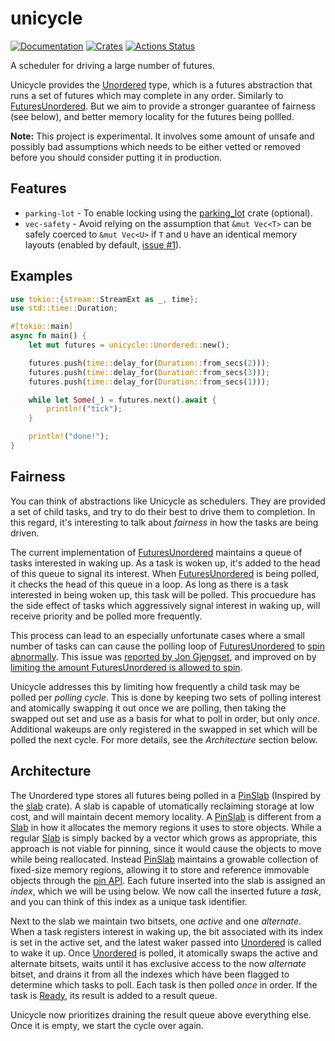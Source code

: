 # unicycle

[![Documentation](https://docs.rs/unicycle/badge.svg)](https://docs.rs/unicycle)
[![Crates](https://img.shields.io/crates/v/unicycle.svg)](https://crates.io/crates/unicycle)
[![Actions Status](https://github.com/udoprog/unicycle/workflows/Rust/badge.svg)](https://github.com/udoprog/unicycle/actions)

A scheduler for driving a large number of futures.

Unicycle provides the [Unordered] type, which is a futures abstraction that
runs a set of futures which may complete in any order.
Similarly to [FuturesUnordered].
But we aim to provide a stronger guarantee of fairness (see below), and
better memory locality for the futures being pollled.

**Note:** This project is experimental. It involves some amount of unsafe and
possibly bad assumptions which needs to be either vetted or removed before you
should consider putting it in production.

## Features

* `parking-lot` - To enable locking using the [parking_lot] crate (optional).
* `vec-safety` - Avoid relying on the assumption that `&mut Vec<T>` can be
  safely coerced to `&mut Vec<U>` if `T` and `U` have an identical memory
  layouts (enabled by default, [issue #1]).

[issue #1]: https://github.com/udoprog/unicycle/issues/1
[parking_lot]: https://crates.io/crates/parking_lot

## Examples

```rust
use tokio::{stream::StreamExt as _, time};
use std::time::Duration;

#[tokio::main]
async fn main() {
    let mut futures = unicycle::Unordered::new();

    futures.push(time::delay_for(Duration::from_secs(2)));
    futures.push(time::delay_for(Duration::from_secs(3)));
    futures.push(time::delay_for(Duration::from_secs(1)));

    while let Some(_) = futures.next().await {
        println!("tick");
    }

    println!("done!");
}
```

## Fairness

You can think of abstractions like Unicycle as schedulers. They are provided a
set of child tasks, and try to do their best to drive them to completion. In
this regard, it's interesting to talk about _fairness_ in how the tasks are
being driven.

The current implementation of [FuturesUnordered] maintains a queue of tasks
interested in waking up. As a task is woken up, it's added to the head of this
queue to signal its interest. When [FuturesUnordered] is being polled, it
checks the head of this queue in a loop. As long as there is a task interested
in being woken up, this task will be polled. This procuedure has the side effect
of tasks which aggressively signal interest in waking up, will receive priority
and be polled more frequently.

This process can lead to an especially unfortunate cases where a small number of
tasks can can cause the polling loop of [FuturesUnordered] to
[spin abnormally].
This issue was [reported by Jon Gjengset], and improved on by [limiting the
amount FuturesUnordered is allowed to spin].

Unicycle addresses this by limiting how frequently a child task may be polled
per _polling cycle_. This is done by keeping two sets of polling interest and
atomically swapping it out once we are polling, then taking the swapped out set
and use as a basis for what to poll in order, but only _once_. Additional
wakeups are only registered in the swapped in set which will be polled the next
cycle. For more details, see the _Architecture_ section below.

[spin abnormally]: https://github.com/udoprog/unicycle/blob/master/tests/spinning_futures_unordered.rs
[limiting the amount FuturesUnordered is allowed to spin]: https://github.com/rust-lang/futures-rs/pull/2049
[reported by Jon Gjengset]: https://github.com/rust-lang/futures-rs/issues/2047

## Architecture

The Unordered type stores all futures being polled in a [PinSlab] (Inspired by
the [slab] crate).
A slab is capable of utomatically reclaiming storage at low cost, and will
maintain decent memory locality.
A [PinSlab] is different from a [Slab] in how it allocates the memory regions it
uses to store objects.
While a regular [Slab] is simply backed by a vector which grows as appropriate,
this approach is not viable for pinning, since it would cause the objects to
move while being reallocated.
Instead [PinSlab] maintains a growable collection of fixed-size memory regions,
allowing it to store and reference immovable objects through the [pin API].
Each future inserted into the slab is assigned an _index_, which we will be
using below.
We now call the inserted future a _task_, and you can think of this index as a
unique task identifier.

[slab]: https://github.com/carllerche/slab
[pin API]: https://doc.rust-lang.org/std/pin/index.html

Next to the slab we maintain two bitsets, one _active_ and one _alternate_.
When a task registers interest in waking up, the bit associated with its index
is set in the active set, and the latest waker passed into [Unordered] is
called to wake it up.
Once [Unordered] is polled, it atomically swaps the active and alternate
bitsets, waits until it has exclusive access to the now _alternate_ bitset, and
drains it from all the indexes which have been flagged to determine which tasks
to poll.
Each task is then polled _once_ in order.
If the task is [Ready], its result is added to a result queue.

[Ready]: https://doc.rust-lang.org/std/task/enum.Poll.html

Unicycle now prioritizes draining the result queue above everything else. Once
it is empty, we start the cycle over again.

[PinSlab]: https://docs.rs/unicycle/latest/unicycle/struct.PinSlab.html
[Slab]: https://docs.rs/slab/latest/slab/struct.Slab.html
[Unordered]: https://docs.rs/unicycle/latest/unicycle/struct.Unordered.html
[FuturesUnordered]: https://docs.rs/futures/latest/futures/stream/struct.FuturesUnordered.html
